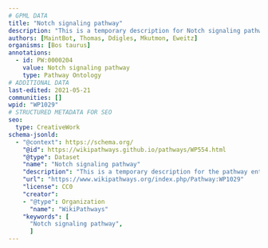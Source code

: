 ```yaml
---
# GPML DATA
title: "Notch signaling pathway"
description: "This is a temporary description for Notch signaling pathway"
authors: [MaintBot, Thomas, Ddigles, Mkutmon, Eweitz]
organisms: [Bos taurus]
annotations:
  - id: PW:0000204
    value: Notch signaling pathway
    type: Pathway Ontology
# ADDITIONAL DATA
last-edited: 2021-05-21
communities: []
wpid: "WP1029"
# STRUCTURED METADATA FOR SEO
seo:
  type: CreativeWork
schema-jsonld:
  - "@context": https://schema.org/
    "@id": https://wikipathways.github.io/pathways/WP554.html
    "@type": Dataset
    "name": "Notch signaling pathway"
    "description": "This is a temporary description for the pathway entitled: Notch signaling pathway"
    "url": "https://www.wikipathways.org/index.php/Pathway:WP1029"
    "license": CC0
    "creator":
    - "@type": Organization
      "name": "WikiPathways"
    "keywords": [
      "Notch signaling pathway",
      ]
---
```

